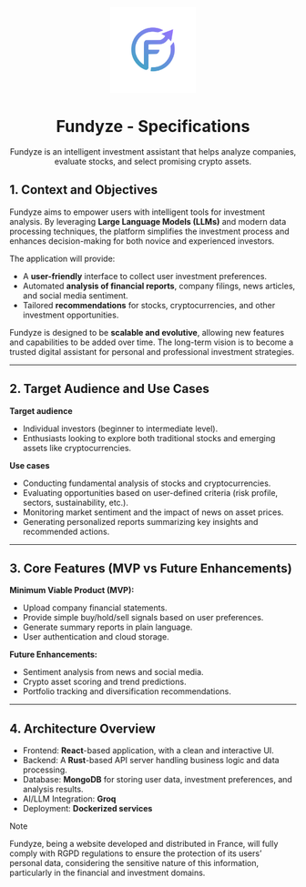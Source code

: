 <div align="center">
    <img src="../assets/logo_transparent.png" alt="Fundyze's logo" width="150" height="150">
    <h1 align="center">Fundyze - Specifications</h1>
    <p align="center">
        Fundyze is an intelligent investment assistant that helps analyze companies, evaluate stocks, and select promising crypto assets.
    </p>
</div>

## 1. Context and Objectives

Fundyze aims to empower users with intelligent tools for investment analysis. By leveraging **Large Language Models (LLMs)** and modern data processing techniques, the platform simplifies the investment process and enhances decision-making for both novice and experienced investors.

The application will provide:
* A **user-friendly** interface to collect user investment preferences.
* Automated **analysis of financial reports**, company filings, news articles, and social media sentiment.
* Tailored **recommendations** for stocks, cryptocurrencies, and other investment opportunities.

Fundyze is designed to be **scalable and evolutive**, allowing new features and capabilities to be added over time. The long-term vision is to become a trusted digital assistant for personal and professional investment strategies.

---

## 2. Target Audience and Use Cases

**Target audience**
* Individual investors (beginner to intermediate level).
* Enthusiasts looking to explore both traditional stocks and emerging assets like cryptocurrencies.

**Use cases**
* Conducting fundamental analysis of stocks and cryptocurrencies.
* Evaluating opportunities based on user-defined criteria (risk profile, sectors, sustainability, etc.).
* Monitoring market sentiment and the impact of news on asset prices.
* Generating personalized reports summarizing key insights and recommended actions.

---

## 3. Core Features (MVP vs Future Enhancements)
**Minimum Viable Product (MVP):**
* Upload company financial statements.
* Provide simple buy/hold/sell signals based on user preferences.
* Generate summary reports in plain language.
* User authentication and cloud storage.

**Future Enhancements:**
* Sentiment analysis from news and social media.
* Crypto asset scoring and trend predictions.
* Portfolio tracking and diversification recommendations.

--- 

## 4. Architecture Overview
* Frontend: **React**-based application, with a clean and interactive UI.
* Backend: A **Rust**-based API server handling business logic and data processing.
* Database: **MongoDB** for storing user data, investment preferences, and analysis results.
* AI/LLM Integration: **Groq**
* Deployment: **Dockerized services**

> [!NOTE]  
> Fundyze, being a website developed and distributed in France, will fully comply with RGPD regulations to ensure the protection of its users’ personal data, considering the sensitive nature of this information, particularly in the financial and investment domains.